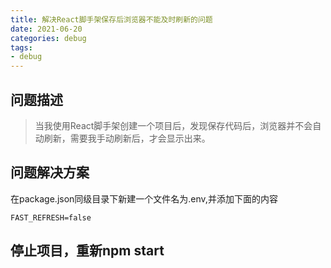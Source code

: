 ```yaml
---
title: 解决React脚手架保存后浏览器不能及时刷新的问题
date: 2021-06-20
categories: debug
tags: 
- debug
---
```

## 问题描述
>当我使用React脚手架创建一个项目后，发现保存代码后，浏览器并不会自动刷新，需要我手动刷新后，才会显示出来。

## 问题解决方案
在package.json同级目录下新建一个文件名为.env,并添加下面的内容
```
FAST_REFRESH=false
```

## 停止项目，重新npm start
